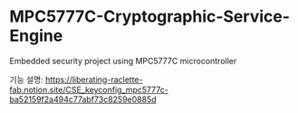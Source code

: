 # MPC5777C-Cryptographic-Service-Engine
Embedded security project using MPC5777C microcontroller

기능 설명: https://liberating-raclette-fab.notion.site/CSE_keyconfig_mpc5777c-ba52159f2a494c77abf73c8259e0885d
